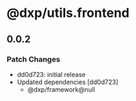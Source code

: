 # @dxp/utils.frontend

## 0.0.2

### Patch Changes

- dd0d723: initial release
- Updated dependencies [dd0d723]
    - @dxp/framework@null
